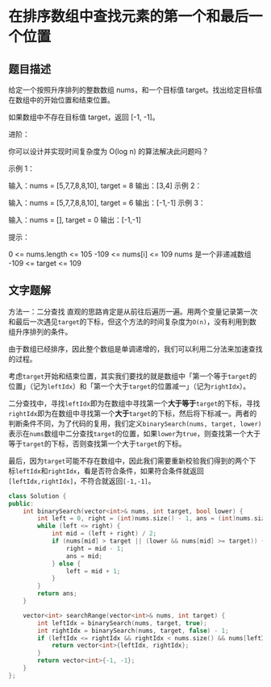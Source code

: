 # 在排序数组中查找元素的第一个和最后一个位置

## 题目描述

给定一个按照升序排列的整数数组 nums，和一个目标值 target。找出给定目标值在数组中的开始位置和结束位置。

如果数组中不存在目标值 target，返回 [-1, -1]。

进阶：

你可以设计并实现时间复杂度为 O(log n) 的算法解决此问题吗？


示例 1：

输入：nums = [5,7,7,8,8,10], target = 8
输出：[3,4]
示例 2：

输入：nums = [5,7,7,8,8,10], target = 6
输出：[-1,-1]
示例 3：

输入：nums = [], target = 0
输出：[-1,-1]


提示：

0 <= nums.length <= 105
-109 <= nums[i] <= 109
nums 是一个非递减数组
-109 <= target <= 109

## 文字题解

方法一：二分查找
直观的思路肯定是从前往后遍历一遍。用两个变量记录第一次和最后一次遇见`target`的下标，但这个方法的时间复杂度为`O(n)`，没有利用到数组升序排列的条件。

由于数组已经排序，因此整个数组是单调递增的，我们可以利用二分法来加速查找的过程。

考虑`target`开始和结束位置，其实我们要找的就是数组中「第一个等于`target`的位置」（记为`leftIdx`）和「第一个大于`target`的位置减一」（记为`rightIdx`）。

二分查找中，寻找`leftIdx`即为在数组中寻找第一个**大于等于**`target`的下标，寻找`rightIdx`即为在数组中寻找第一个**大于**`target`的下标，然后将下标减一。两者的判断条件不同，为了代码的复用，我们定义`binarySearch(nums, target, lower)`表示在`nums`数组中二分查找`target`的位置，如果`lower`为`true`，则查找第一个大于等于`target`的下标，否则查找第一个大于`target`的下标。

最后，因为`target`可能不存在数组中，因此我们需要重新校验我们得到的两个下标`leftIdx`和`rightIdx`，看是否符合条件，如果符合条件就返回`[leftIdx,rightIdx]`，不符合就返回`[-1,-1]`。

```c++
class Solution { 
public:
    int binarySearch(vector<int>& nums, int target, bool lower) {
        int left = 0, right = (int)nums.size() - 1, ans = (int)nums.size();
        while (left <= right) {
            int mid = (left + right) / 2;
            if (nums[mid] > target || (lower && nums[mid] >= target)) {
                right = mid - 1;
                ans = mid;
            } else {
                left = mid + 1;
            }
        }
        return ans;
    }

    vector<int> searchRange(vector<int>& nums, int target) {
        int leftIdx = binarySearch(nums, target, true);
        int rightIdx = binarySearch(nums, target, false) - 1;
        if (leftIdx <= rightIdx && rightIdx < nums.size() && nums[leftIdx] == target && nums[rightIdx] == target) {
            return vector<int>{leftIdx, rightIdx};
        } 
        return vector<int>{-1, -1};
    }
};
```

